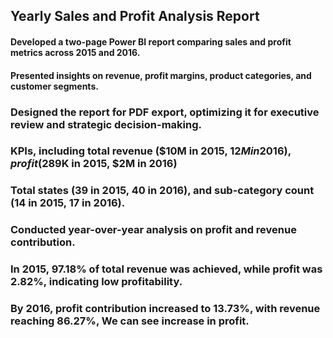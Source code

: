 ## Yearly Sales and Profit Analysis Report
#### Developed a two-page Power BI report comparing sales and profit metrics across 2015 and 2016. 
#### Presented insights on revenue, profit margins, product categories, and customer segments.

### Designed the report for PDF export, optimizing it for executive review and strategic decision-making.
### KPIs, including total revenue ($10M in 2015, $12M in 2016), profit ($289K in 2015, $2M in 2016)
### Total states (39 in 2015, 40 in 2016), and sub-category count (14 in 2015, 17 in 2016).
### Conducted year-over-year analysis on profit and revenue contribution.
### In 2015, 97.18% of total revenue was achieved, while profit was 2.82%, indicating low profitability.
### By 2016, profit contribution increased to 13.73%, with revenue reaching 86.27%, We can see increase in profit.
